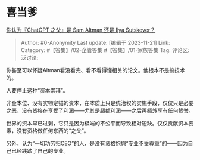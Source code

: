 # 喜当爹
[你认为『ChatGPT 之父』是 Sam Altman 还是 Ilya Sutskever？](https://www.zhihu.com/question/630824378/answer/3296263163)

> Author: #0-Anonymity
> Last update: [编辑于 2023-11-21]
> Link:
> Category: #【答集】/02-企管答集 #【答集】/01-家族答集 
> Tag:
> 评论区:
> 泛讨论:

你甚至可以怀疑Altman看没看完、看不看得懂相关的论文。他根本不是搞技术的。

人要停止这种“资本崇拜”。

非金本位、没有实物定锚的资本，在本质上只是统治权的实施手段，仅仅只是必要之恶，没有资格在享受了利润——尤其是超额利润——之后再额外享有任何赞誉。

世界的资本早已过剩，它只是因为极端的不公平而导致相对短缺。仅仅贡献资本要素，没有资格做任何东西的“之父”。

另外，认为“一切功劳归CEO”的人，是没有资格抱怨“专业不受尊重”的——因为自己已经践踏了自己的专业。
